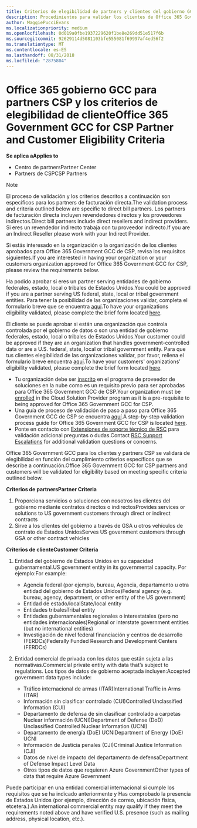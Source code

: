 ```yaml
---
title: Criterios de elegibilidad de partners y clientes del gobierno GCC Office 365 | El centro de partners
description: Procedimientos para validar los clientes de Office 365 Government GCC y partners de CSP.
author: MaggiePucciEvans
ms.localizationpriority: medium
ms.openlocfilehash: 0d019a0fbe1937229620f1be8e269dd51e517f6b
ms.sourcegitcommit: 92629114d5081103bfe555081f69997af4ed56f2
ms.translationtype: MT
ms.contentlocale: es-ES
ms.lasthandoff: 08/31/2018
ms.locfileid: "2875804"
---
```

# <a name="office-365-government-gcc-for-csp-partner-and-customer-eligibility-criteria"></a><span data-ttu-id="c7f91-103">Office 365 gobierno GCC para partners CSP y los criterios de elegibilidad de cliente</span><span class="sxs-lookup"><span data-stu-id="c7f91-103">Office 365 Government GCC for CSP Partner and Customer Eligibility Criteria</span></span>

**<span data-ttu-id="c7f91-104">Se aplica a</span><span class="sxs-lookup"><span data-stu-id="c7f91-104">Applies to</span></span>**

-  <span data-ttu-id="c7f91-105">Centro de partners</span><span class="sxs-lookup"><span data-stu-id="c7f91-105">Partner Center</span></span>
-  <span data-ttu-id="c7f91-106">Partners de CSP</span><span class="sxs-lookup"><span data-stu-id="c7f91-106">CSP Partners</span></span>

>[!NOTE]
><span data-ttu-id="c7f91-107">El proceso de validación y los criterios descritos a continuación son específicos para los partners de facturación directa.</span><span class="sxs-lookup"><span data-stu-id="c7f91-107">The validation process and criteria outlined below are specific to direct bill partners.</span></span> <span data-ttu-id="c7f91-108">Los partners de facturación directa incluyen revendedores directos y los proveedores indirectos.</span><span class="sxs-lookup"><span data-stu-id="c7f91-108">Direct bill partners include direct resellers and indirect providers.</span></span>  <span data-ttu-id="c7f91-109">Si eres un revendedor indirecto trabaja con tu proveedor indirecto.</span><span class="sxs-lookup"><span data-stu-id="c7f91-109">If you are an Indirect Reseller please work with your Indirect Provider.</span></span> 

<span data-ttu-id="c7f91-110">Si estás interesado en la organización o la organización de los clientes aprobados para Office 365 Government GCC de CSP, revisa los requisitos siguientes.</span><span class="sxs-lookup"><span data-stu-id="c7f91-110">If you are interested in having your organization or your customers organization approved for Office 365 Government GCC for CSP, please review the requirements below.</span></span>

<span data-ttu-id="c7f91-111">Ha podido aprobar si eres un partner serving entidades de gobierno federales, estado, local o tribales de Estados Unidos.</span><span class="sxs-lookup"><span data-stu-id="c7f91-111">You could be approved if you are a partner serving US federal, state, local or tribal government entities.</span></span> <span data-ttu-id="c7f91-112">Para tener la posibilidad de las organizaciones validar, completa el formulario breve que se encuentra [aquí](https://products.office.com/government/eligibility-validation?ReqType=CSPPartner).</span><span class="sxs-lookup"><span data-stu-id="c7f91-112">To have your organizations eligibility validated, please complete the brief form located [here](https://products.office.com/government/eligibility-validation?ReqType=CSPPartner).</span></span>

<span data-ttu-id="c7f91-113">El cliente se puede aprobar si están una organización que controla controlada por el gobierno de datos o son una entidad de gobierno federales, estado, local o tribales de Estados Unidos.</span><span class="sxs-lookup"><span data-stu-id="c7f91-113">Your customer could be approved if they are an organization that handles government-controlled data or are a U.S. federal, state, local or tribal government entity.</span></span> <span data-ttu-id="c7f91-114">Para que tus clientes elegibilidad de las organizaciones validar, por favor, rellena el formulario breve encuentra [aquí](https://products.office.com/government/eligibility-validation?ReqType=CSPCustomer).</span><span class="sxs-lookup"><span data-stu-id="c7f91-114">To have your customers' organizations’ eligibility validated, please complete the brief form located [here](https://products.office.com/government/eligibility-validation?ReqType=CSPCustomer).</span></span> 

-   <span data-ttu-id="c7f91-115">Tu organización debe ser [inscrito](https://partnercenter.microsoft.com/partner/cloud-solution-provider) en el programa de proveedor de soluciones en la nube como es un requisito previo para ser aprobadas para Office 365 Government GCC de CSP.</span><span class="sxs-lookup"><span data-stu-id="c7f91-115">Your organization must be [enrolled](https://partnercenter.microsoft.com/partner/cloud-solution-provider) in the Cloud Solution Provider program as it is a pre-requisite to being approved for Office 365 Government GCC for CSP.</span></span>
-   <span data-ttu-id="c7f91-116">Una guía de proceso de validación de paso a paso para Office 365 Government GCC de CSP se encuentra [aquí](https://go.microsoft.com/fwlink/?linkid=2007323).</span><span class="sxs-lookup"><span data-stu-id="c7f91-116">A step-by-step validation process guide for Office 365 Government GCC for CSP is located [here](https://go.microsoft.com/fwlink/?linkid=2007323).</span></span>
-   <span data-ttu-id="c7f91-117">Ponte en contacto con [Extensiones de soporte técnico de RSC](mailto:usgcce@microsoft.com) para validación adicional preguntas o dudas.</span><span class="sxs-lookup"><span data-stu-id="c7f91-117">Contact [RSC Support Escalations](mailto:usgcce@microsoft.com) for additional validation questions or concerns.</span></span>

<span data-ttu-id="c7f91-118">Office 365 Government GCC para los clientes y partners CSP se validará de elegibilidad en función del cumplimiento criterios específicos que se describe a continuación.</span><span class="sxs-lookup"><span data-stu-id="c7f91-118">Office 365 Government GCC for CSP partners and customers will be validated for eligibility based on meeting specific criteria outlined below.</span></span>

**<span data-ttu-id="c7f91-119">Criterios de partners</span><span class="sxs-lookup"><span data-stu-id="c7f91-119">Partner Criteria</span></span>**
1.  <span data-ttu-id="c7f91-120">Proporciona servicios o soluciones con nosotros los clientes del gobierno mediante contratos directos o indirectos</span><span class="sxs-lookup"><span data-stu-id="c7f91-120">Provides services or solutions to US government customers through direct or indirect contracts</span></span>
2.  <span data-ttu-id="c7f91-121">Sirve a los clientes del gobierno a través de GSA u otros vehículos de contrato de Estados Unidos</span><span class="sxs-lookup"><span data-stu-id="c7f91-121">Serves US government customers through GSA or other contract vehicles</span></span>

**<span data-ttu-id="c7f91-122">Criterios de cliente</span><span class="sxs-lookup"><span data-stu-id="c7f91-122">Customer Criteria</span></span>**
1.  <span data-ttu-id="c7f91-123">Entidad del gobierno de Estados Unidos en su capacidad gubernamental.</span><span class="sxs-lookup"><span data-stu-id="c7f91-123">US government entity in its governmental capacity.</span></span> <span data-ttu-id="c7f91-124">Por ejemplo:</span><span class="sxs-lookup"><span data-stu-id="c7f91-124">For example:</span></span>
 
    -  <span data-ttu-id="c7f91-125">Agencia federal (por ejemplo, bureau, Agencia, departamento u otra entidad del gobierno de Estados Unidos)</span><span class="sxs-lookup"><span data-stu-id="c7f91-125">Federal agency (e.g. bureau, agency, department, or other entity of the US government)</span></span>
    -   <span data-ttu-id="c7f91-126">Entidad de estado/local</span><span class="sxs-lookup"><span data-stu-id="c7f91-126">State/local entity</span></span> 
    -   <span data-ttu-id="c7f91-127">Entidades tribales</span><span class="sxs-lookup"><span data-stu-id="c7f91-127">Tribal entity</span></span>
    -   <span data-ttu-id="c7f91-128">Entidades gubernamentales regionales o interestatales (pero no entidades internacionales)</span><span class="sxs-lookup"><span data-stu-id="c7f91-128">Regional or interstate government entities (but no international entities)</span></span>
    -   <span data-ttu-id="c7f91-129">Investigación de nivel federal financiación y centros de desarrollo (FERDCs)</span><span class="sxs-lookup"><span data-stu-id="c7f91-129">Federally Funded Research and Development Centers (FERDCs)</span></span>

2.  <span data-ttu-id="c7f91-130">Entidad comercial de privada con los datos que están sujeta a las normativas.</span><span class="sxs-lookup"><span data-stu-id="c7f91-130">Commercial private entity with data that’s subject to regulations.</span></span> <span data-ttu-id="c7f91-131">Los tipos de datos de gobierno aceptada incluyen:</span><span class="sxs-lookup"><span data-stu-id="c7f91-131">Accepted government data types include:</span></span> 
    -   <span data-ttu-id="c7f91-132">Tráfico internacional de armas (ITAR)</span><span class="sxs-lookup"><span data-stu-id="c7f91-132">International Traffic in Arms (ITAR)</span></span>
    -   <span data-ttu-id="c7f91-133">Información sin clasificar controlado (CUI)</span><span class="sxs-lookup"><span data-stu-id="c7f91-133">Controlled Unclassified Information (CUI)</span></span>
    -   <span data-ttu-id="c7f91-134">Departamento de defensa de sin clasificar controlado a carpetas Nuclear información (UCNI)</span><span class="sxs-lookup"><span data-stu-id="c7f91-134">Department of Defense (DoD) Unclassified Controlled Nuclear Information (UCNI)</span></span>
    -   <span data-ttu-id="c7f91-135">Departamento de energía (DoE) UCNI</span><span class="sxs-lookup"><span data-stu-id="c7f91-135">Department of Energy (DoE) UCNI</span></span>
    -   <span data-ttu-id="c7f91-136">Información de Justicia penales (CJI)</span><span class="sxs-lookup"><span data-stu-id="c7f91-136">Criminal Justice Information (CJI)</span></span>
    -   <span data-ttu-id="c7f91-137">Datos de nivel de impacto del departamento de defensa</span><span class="sxs-lookup"><span data-stu-id="c7f91-137">Department of Defense Impact Level Data</span></span>
    -   <span data-ttu-id="c7f91-138">Otros tipos de datos que requieren Azure Government</span><span class="sxs-lookup"><span data-stu-id="c7f91-138">Other types of data that require Azure Government</span></span>

<span data-ttu-id="c7f91-139">Puede participar en una entidad comercial internacional si cumple los requisitos que se ha indicado anteriormente y Has comprobado la presencia de Estados Unidos (por ejemplo, dirección de correo, ubicación física, etcetera.).</span><span class="sxs-lookup"><span data-stu-id="c7f91-139">An international commercial entity may qualify if they meet the requirements noted above and have verified U.S. presence (such as mailing address, physical location, etc.).</span></span>


